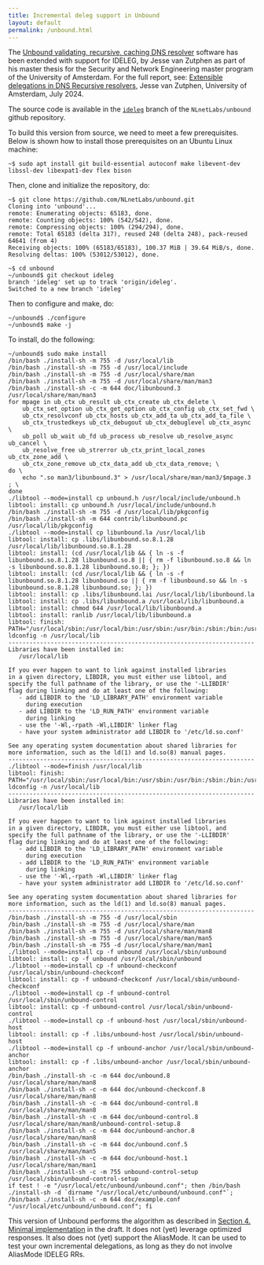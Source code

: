 ```yaml
---
title: Incremental deleg support in Unbound
layout: default
permalink: /unbound.html
---
```


The [Unbound validating, recursive, caching DNS resolver](https://nlnetlabs.nl/projects/unbound/about/) software has been extended with support for IDELEG, by Jesse van Zutphen as part of his master thesis for the Security and Network Engineering master program of the University of Amsterdam.
For the full report, see: [Extensible delegations in DNS Recursive resolvers](https://nlnetlabs.nl/downloads/publications/extensible-deleg-in-resolvers_2024-07-08.pdf), Jesse van Zutphen, University of Amsterdam, July 2024.

The source code is available in the [`ideleg`](https://github.com/NLnetLabs/unbound/tree/ideleg) branch of the `NLnetLabs/unbound` github repository.

To build this version from source, we need to meet a few prerequisites.
Below is shown how to install those prerequisites on an Ubuntu Linux machine:

```
~$ sudo apt install git build-essential autoconf make libevent-dev libssl-dev libexpat1-dev flex bison
```

Then, clone and initialize the repository, do:

```
~$ git clone https://github.com/NLnetLabs/unbound.git
Cloning into 'unbound'...
remote: Enumerating objects: 65183, done.
remote: Counting objects: 100% (542/542), done.
remote: Compressing objects: 100% (294/294), done.
remote: Total 65183 (delta 317), reused 248 (delta 248), pack-reused 64641 (from 4)
Receiving objects: 100% (65183/65183), 100.37 MiB | 39.64 MiB/s, done.
Resolving deltas: 100% (53012/53012), done.

~$ cd unbound
~/unbound$ git checkout ideleg
branch 'ideleg' set up to track 'origin/ideleg'.
Switched to a new branch 'ideleg'
```

Then to configure and make, do:

```
~/unbound$ ./configure
~/unbound$ make -j
```

To install, do the following:

```
~/unbound$ sudo make install
/bin/bash ./install-sh -m 755 -d /usr/local/lib
/bin/bash ./install-sh -m 755 -d /usr/local/include
/bin/bash ./install-sh -m 755 -d /usr/local/share/man
/bin/bash ./install-sh -m 755 -d /usr/local/share/man/man3
/bin/bash ./install-sh -c -m 644 doc/libunbound.3 /usr/local/share/man/man3
for mpage in ub_ctx ub_result ub_ctx_create ub_ctx_delete \
	ub_ctx_set_option ub_ctx_get_option ub_ctx_config ub_ctx_set_fwd \
	ub_ctx_resolvconf ub_ctx_hosts ub_ctx_add_ta ub_ctx_add_ta_file \
	ub_ctx_trustedkeys ub_ctx_debugout ub_ctx_debuglevel ub_ctx_async \
	ub_poll ub_wait ub_fd ub_process ub_resolve ub_resolve_async ub_cancel \
	ub_resolve_free ub_strerror ub_ctx_print_local_zones ub_ctx_zone_add \
	ub_ctx_zone_remove ub_ctx_data_add ub_ctx_data_remove; \
do \
	echo ".so man3/libunbound.3" > /usr/local/share/man/man3/$mpage.3 ; \
done
./libtool --mode=install cp unbound.h /usr/local/include/unbound.h
libtool: install: cp unbound.h /usr/local/include/unbound.h
/bin/bash ./install-sh -m 755 -d /usr/local/lib/pkgconfig
/bin/bash ./install-sh -m 644 contrib/libunbound.pc /usr/local/lib/pkgconfig
./libtool --mode=install cp libunbound.la /usr/local/lib
libtool: install: cp .libs/libunbound.so.8.1.28 /usr/local/lib/libunbound.so.8.1.28
libtool: install: (cd /usr/local/lib && { ln -s -f libunbound.so.8.1.28 libunbound.so.8 || { rm -f libunbound.so.8 && ln -s libunbound.so.8.1.28 libunbound.so.8; }; })
libtool: install: (cd /usr/local/lib && { ln -s -f libunbound.so.8.1.28 libunbound.so || { rm -f libunbound.so && ln -s libunbound.so.8.1.28 libunbound.so; }; })
libtool: install: cp .libs/libunbound.lai /usr/local/lib/libunbound.la
libtool: install: cp .libs/libunbound.a /usr/local/lib/libunbound.a
libtool: install: chmod 644 /usr/local/lib/libunbound.a
libtool: install: ranlib /usr/local/lib/libunbound.a
libtool: finish: PATH="/usr/local/sbin:/usr/local/bin:/usr/sbin:/usr/bin:/sbin:/bin:/usr/games:/usr/local/games:/snap/bin:/sbin" ldconfig -n /usr/local/lib
----------------------------------------------------------------------
Libraries have been installed in:
   /usr/local/lib

If you ever happen to want to link against installed libraries
in a given directory, LIBDIR, you must either use libtool, and
specify the full pathname of the library, or use the '-LLIBDIR'
flag during linking and do at least one of the following:
   - add LIBDIR to the 'LD_LIBRARY_PATH' environment variable
     during execution
   - add LIBDIR to the 'LD_RUN_PATH' environment variable
     during linking
   - use the '-Wl,-rpath -Wl,LIBDIR' linker flag
   - have your system administrator add LIBDIR to '/etc/ld.so.conf'

See any operating system documentation about shared libraries for
more information, such as the ld(1) and ld.so(8) manual pages.
----------------------------------------------------------------------
./libtool --mode=finish /usr/local/lib
libtool: finish: PATH="/usr/local/sbin:/usr/local/bin:/usr/sbin:/usr/bin:/sbin:/bin:/usr/games:/usr/local/games:/snap/bin:/sbin" ldconfig -n /usr/local/lib
----------------------------------------------------------------------
Libraries have been installed in:
   /usr/local/lib

If you ever happen to want to link against installed libraries
in a given directory, LIBDIR, you must either use libtool, and
specify the full pathname of the library, or use the '-LLIBDIR'
flag during linking and do at least one of the following:
   - add LIBDIR to the 'LD_LIBRARY_PATH' environment variable
     during execution
   - add LIBDIR to the 'LD_RUN_PATH' environment variable
     during linking
   - use the '-Wl,-rpath -Wl,LIBDIR' linker flag
   - have your system administrator add LIBDIR to '/etc/ld.so.conf'

See any operating system documentation about shared libraries for
more information, such as the ld(1) and ld.so(8) manual pages.
----------------------------------------------------------------------
/bin/bash ./install-sh -m 755 -d /usr/local/sbin
/bin/bash ./install-sh -m 755 -d /usr/local/share/man
/bin/bash ./install-sh -m 755 -d /usr/local/share/man/man8
/bin/bash ./install-sh -m 755 -d /usr/local/share/man/man5
/bin/bash ./install-sh -m 755 -d /usr/local/share/man/man1
./libtool --mode=install cp -f unbound /usr/local/sbin/unbound
libtool: install: cp -f unbound /usr/local/sbin/unbound
./libtool --mode=install cp -f unbound-checkconf /usr/local/sbin/unbound-checkconf
libtool: install: cp -f unbound-checkconf /usr/local/sbin/unbound-checkconf
./libtool --mode=install cp -f unbound-control /usr/local/sbin/unbound-control
libtool: install: cp -f unbound-control /usr/local/sbin/unbound-control
./libtool --mode=install cp -f unbound-host /usr/local/sbin/unbound-host
libtool: install: cp -f .libs/unbound-host /usr/local/sbin/unbound-host
./libtool --mode=install cp -f unbound-anchor /usr/local/sbin/unbound-anchor
libtool: install: cp -f .libs/unbound-anchor /usr/local/sbin/unbound-anchor
/bin/bash ./install-sh -c -m 644 doc/unbound.8 /usr/local/share/man/man8
/bin/bash ./install-sh -c -m 644 doc/unbound-checkconf.8 /usr/local/share/man/man8
/bin/bash ./install-sh -c -m 644 doc/unbound-control.8 /usr/local/share/man/man8
/bin/bash ./install-sh -c -m 644 doc/unbound-control.8 /usr/local/share/man/man8/unbound-control-setup.8
/bin/bash ./install-sh -c -m 644 doc/unbound-anchor.8 /usr/local/share/man/man8
/bin/bash ./install-sh -c -m 644 doc/unbound.conf.5 /usr/local/share/man/man5
/bin/bash ./install-sh -c -m 644 doc/unbound-host.1 /usr/local/share/man/man1
/bin/bash ./install-sh -c -m 755 unbound-control-setup /usr/local/sbin/unbound-control-setup
if test ! -e "/usr/local/etc/unbound/unbound.conf"; then /bin/bash ./install-sh -d `dirname "/usr/local/etc/unbound/unbound.conf"`; /bin/bash ./install-sh -c -m 644 doc/example.conf "/usr/local/etc/unbound/unbound.conf"; fi
```

This version of Unbound performs the algorithm as described in [Section 4. Minimal implementation](https://ideleg.net/draft-homburg-deleg-incremental-deleg-latest.html#name-minimal-implementation) in the draft.
It does not (yet) leverage optimized responses.
It also does not (yet) support the AliasMode.
It can be used to test your own incremental delegations, as long as they do not involve AliasMode IDELEG RRs.

